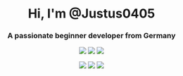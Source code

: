 <h1 align="center">Hi, I'm @Justus0405</h1>
<h3 align="center">A passionate beginner developer from Germany</h3>

<p align="center">
    <a href="https://discord.gg/https://discord.com/invite/E2Bp7GtcaA"><img src="https://img.shields.io/discord/1060607505186684978?logo=Discord&colorA=1e1e2e&colorB=a6e3a1&style=for-the-badge"></a>
    <a href="https://www.youtube.com/@justus0405"><img src="https://img.shields.io/youtube/channel/subscribers/UCPbXJwXY_8akXX_BzrChQWw?logo=Youtube&colorA=1e1e2e&colorB=f38ba8&style=for-the-badge"></a>
    <a href="https://www.curseforge.com/members/justus0405/projects"><img src="https://img.shields.io/curseforge/dt/787912?logo=Curseforge&colorA=1e1e2e&colorB=fab387&style=for-the-badge"></a>
</p>

<p align="center">
    <a href="https://github.com/Justus0405?tab=repositories"><img src="https://github-readme-stats.vercel.app/api?username=justus0405&show_icons=true&theme=catppuccin_mocha&locale=en"></a>
    <a href="https://github.com/Justus0405?tab=repositories"><img src="https://github-readme-streak-stats.herokuapp.com/?user=justus0405&theme=catppuccin_mocha"></a>
    <a href="https://github.com/Justus0405?tab=repositories"><img src="https://github-readme-stats.vercel.app/api/top-langs?username=justus0405&show_icons=true&theme=catppuccin_mocha&locale=en&layout=compact"></a>
</p>
